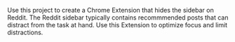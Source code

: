 Use this project to create a Chrome Extension that hides the sidebar on Reddit.
The Reddit sidebar typically contains recommmended posts that can distract from the task at hand.
Use this Extension to optimize focus and limit distractions.
